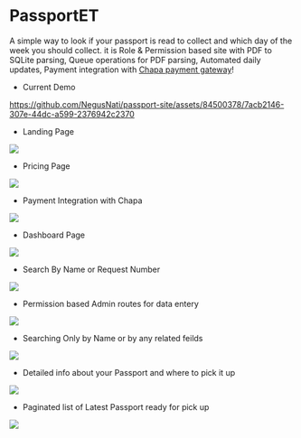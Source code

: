 # PassportET

A simple way to look if your passport is read to collect and which day of the week you should collect. it is Role & Permission based site with PDF to SQLite parsing, Queue operations for PDF parsing, Automated daily updates, Payment integration with [Chapa payment gateway](https://chapa.co)!


- Current Demo  

https://github.com/NegusNati/passport-site/assets/84500378/7acb2146-307e-44dc-a599-2376942c2370


- Landing Page    
<img src="https://github.com/NegusNati/Airbnb-Experiences-Clone/assets/84500378/d26ace89-7e34-4cab-a540-ffeffc67068d"  >

- Pricing Page
 <img src="https://github.com/NegusNati/Airbnb-Experiences-Clone/assets/84500378/0b3c62af-62d3-4827-b7e5-913e2ba8a317"  >

- Payment Integration with Chapa
 <img src="https://github.com/NegusNati/Airbnb-Experiences-Clone/assets/84500378/e25b52c5-25e8-4b7d-84b8-2ca1558d7548">

- Dashboard Page
 <img src="https://github.com/NegusNati/Airbnb-Experiences-Clone/assets/84500378/e23679c6-dfba-47b1-9263-d7f09be8aacc">
 
 - Search By Name or Request Number
 <img src="https://github.com/NegusNati/Airbnb-Experiences-Clone/assets/84500378/b2babbbb-213f-4c0c-9d11-9f4002646a12">

 - Permission based Admin routes for data entery
 <img src="https://github.com/NegusNati/Airbnb-Experiences-Clone/assets/84500378/65b04087-cbd9-4ce8-ab25-9c85cbfb532b">

 - Searching Only by Name or by any related feilds
 <img src="https://github.com/NegusNati/Airbnb-Experiences-Clone/assets/84500378/e342046b-aa5a-4871-ad06-3e62999c5583">

  - Detailed info about your Passport and where to pick it up
 <img src="https://github.com/NegusNati/Airbnb-Experiences-Clone/assets/84500378/8d8ec474-db7f-41ac-b428-19988054924d">

  - Paginated list of Latest Passport ready for pick up 
 <img src="https://github.com/NegusNati/Airbnb-Experiences-Clone/assets/84500378/ae3132ca-28f6-43cc-b342-1e2322eb18b7">
